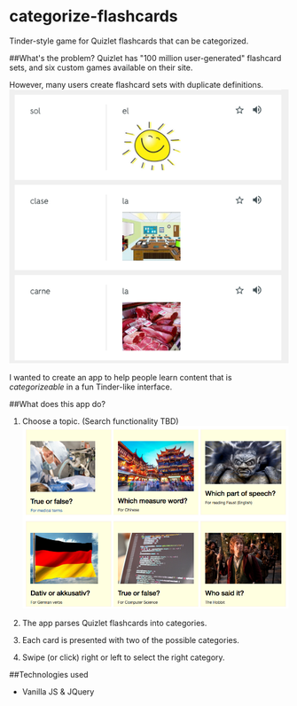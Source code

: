 # categorize-flashcards
Tinder-style game for Quizlet flashcards that can be categorized. 

##What's the problem?
Quizlet has "100 million user-generated" flashcard sets, and six custom games available on their site.

However, many users create flashcard sets with duplicate definitions.
![Sample flashcards](https://github.com/kattak/categorize-flashcards/blob/master/sample_chinese_flashcards.png?raw=true)

I wanted to create an app to help people learn content that is *categorizeable* in a fun Tinder-like interface.

##What does this app do?
1. Choose a topic.  (Search functionality TBD)
![Demo topics](https://github.com/kattak/categorize-flashcards/blob/master/demo_topics.png?raw=true)

2. The app parses Quizlet flashcards into categories. 

3. Each card is presented with two of the possible categories.

4. Swipe (or click) right or left to select the right category.


##Technologies used
- Vanilla JS & JQuery
